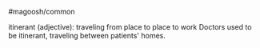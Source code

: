 #magoosh/common

itinerant (adjective): traveling from place to place to work 
Doctors used to be itinerant, traveling between patients' homes. 
